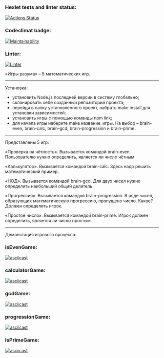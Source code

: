 ### Hexlet tests and linter status:
[![Actions Status](https://github.com/Idzanaagi/frontend-project-lvl1/workflows/hexlet-check/badge.svg)](https://github.com/Idzanaagi/frontend-project-lvl1/actions)
### Codeclimat badge:
[![Maintainability](https://api.codeclimate.com/v1/badges/67c6a20d1cf3563424cc/maintainability)](https://codeclimate.com/github/Idzanaagi/frontend-project-lvl1/maintainability)
### Linter:
[![Linter](https://github.com/Idzanaagi/frontend-project-lvl1/workflows/linter/badge.svg)](https://github.com/Idzanaagi/frontend-project-lvl1/actions)

«Игры разума» – 5 математических игр.

--------------------------
Установка:
- установить Node.js последней версии в систему глобально;
- склонировать себе созданный репозиторий проекта; 
- перейдя в папку установленного проект, набрать make install для установки зависимостей;
- установить игры с помощью команды npm link;
- для начала игры наберите make название_игры. На выбор – brain-even, brain-calc, brain-gcd, brain-progression и brain-prime.

--------------------------
Представлены 5 игр:

«Проверка на чётность». Вызывается командой brain-even. Пользователю нужно определить, является ли число чётным. 

«Калькулятор». Вызывается командой brain-calc. Здесь надо решить математический пример. 

«НОД». Вызывается командой brain-gcd. Для двух чисел нужно определить наибольший общий делитель.

«Прогрессия». Вызывается командой brain-progression. В ряде чисел, образующих математическую прогрессию, пропущено число. Какое? Должен определить игрок. 

«Простое число». Вызывается командой brain-prime. Игрок должен определить, является ли число простым.

--------------------------
Демонстация игрового процесса:

### isEvenGame:
[![asciicast](https://asciinema.org/a/riKy7IApXuxBTfNZR166fyVw0.svg)](https://asciinema.org/a/riKy7IApXuxBTfNZR166fyVw0)
### calculatorGame:
[![asciicast](https://asciinema.org/a/y1qPKLkiZlDbJwu6LozwztavU.svg)](https://asciinema.org/a/y1qPKLkiZlDbJwu6LozwztavU)
### gcdGame:
[![asciicast](https://asciinema.org/a/68CnfEq0xfPiapQ6kCgNBNlms.svg)](https://asciinema.org/a/68CnfEq0xfPiapQ6kCgNBNlms)
### progressionGame:
[![asciicast](https://asciinema.org/a/NyHb5pYBV4HBrxtTdtII3TIuh.svg)](https://asciinema.org/a/NyHb5pYBV4HBrxtTdtII3TIuh)
### isPrimeGame:
[![asciicast](https://asciinema.org/a/lXc294cmoLJz384alOZM1TPho.svg)](https://asciinema.org/a/lXc294cmoLJz384alOZM1TPho)
